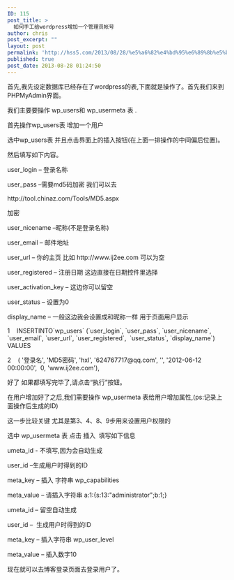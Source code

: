 ```yaml
---
ID: 115
post_title: >
  如何手工给wordpress增加一个管理员帐号
author: chris
post_excerpt: ""
layout: post
permalink: 'http://hss5.com/2013/08/28/%e5%a6%82%e4%bd%95%e6%89%8b%e5%b7%a5%e7%bb%99wordpress%e5%a2%9e%e5%8a%a0%e4%b8%80%e4%b8%aa%e7%ae%a1%e7%90%86%e5%91%98%e5%b8%90%e5%8f%b7/'
published: true
post_date: 2013-08-28 01:24:50
---
```

<p>首先,我先设定数据库已经存在了wordpress的表,下面就是操作了。首先我们来到PHPMyAdmin界面。 <p>我们主要要操作 wp_users和 wp_usermeta 表 . <p>首先操作wp_users表 增加一个用户 <p>选中wp_users表 并且点击界面上的插入按钮(在上面一排操作的中间偏后位置)。 <p>然后填写如下内容。 <p>user_login – 登录名称 <p>user_pass –需要md5码加密 我们可以去&nbsp;&nbsp; <p>http://tool.chinaz.com/Tools/MD5.aspx <p> 加密 <p>user_nicename –昵称(不是登录名称) <p>user_email – 邮件地址 <p>user_url – 你的主页 比如 http://www.ij2ee.com 可以为空 <p>user_registered – 注册日期 这边直接在日期控件里选择 <p>user_activation_key – 这边你可以留空 <p>user_status – 设置为0 <p>display_name – 一般这边我会设置成和昵称一样 用于页面用户显示 <p>1&nbsp;&nbsp;&nbsp; INSERTINTO`wp_users` (`user_login`, `user_pass`, `user_nicename`, `user_email`, `user_url`, `user_registered`,&nbsp; `user_status`, `display_name`) VALUES&nbsp;&nbsp;&nbsp;&nbsp; <p>2&nbsp;&nbsp;&nbsp; ( '登录名', 'MD5密码', 'hxl', '624767717@qq.com', '', '2012-06-12 00:00:00',&nbsp; 0, 'www.ij2ee.com'),&nbsp;&nbsp;&nbsp;&nbsp; <p>好了 如果都填写完毕了,请点击“执行”按钮。 <p>在用户增加好了之后,我们需要操作 wp_usermeta 表给用户增加属性,(ps:记录上面操作后生成的ID) <p>这一步比较关键 尤其是第3、4、8、9步用来设置用户权限的&nbsp; <p>选中 wp_usermeta 表 点击 插入&nbsp; 填写如下信息 <p>umeta_id - 不填写,因为会自动生成 <p>user_id –生成用户时得到的ID <p>meta_key – 插入 字符串 wp_capabilities <p>meta_value – 请插入字符串 a:1:{s:13:"administrator";b:1;} <p>umeta_id – 留空自动生成 <p>user_id –&nbsp; 生成用户时得到的ID <p>meta_key – 插入字符串 wp_user_level <p>meta_value – 插入数字10 <p>现在就可以去博客登录页面去登录用户了。</p>